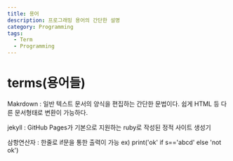 ```yaml
---
title: 용어
description: 프로그래밍 용어의 간단한 설명
category: Programming
tags:
  - Term
  - Programming
---
```


# terms(용어들)

Makrdown : 일반 텍스트 문서의 양식을 편집하는 간단한 문법이다. 쉽게 HTML 등 다른 문서형태로 변환이 가능하다.

jekyll : GitHub Pages가 기본으로 지원하는 ruby로 작성된 정적 사이트 생성기

삼항연산자 : 한줄로 if문을 통한 출력이 가능 ex) print('ok' if s=='abcd' else 'not ok')
